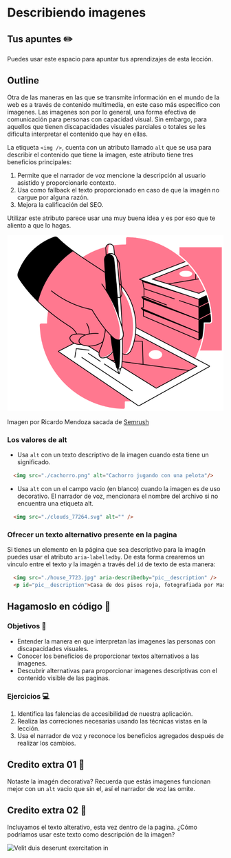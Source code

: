 # Describiendo imagenes


## Tus apuntes ✏️

Puedes usar este espacio para apuntar tus aprendizajes de esta lección.


## Outline

Otra de las maneras en las que se transmite información en el mundo de la web es a través de contenido multimedia, en este caso más especifico con imagenes. Las imagenes son por lo general, una forma efectiva de comunicación para personas con capacidad visual. Sin embargo, para aquellos que tienen discapacidades visuales parciales o totales se les dificulta interpretar el contenido que hay en ellas.

La etiqueta `<img />`, cuenta con un atributo llamado `alt` que se usa para describir el contenido que tiene la imagen, este atributo tiene tres beneficios principales:

1. Permite que el narrador de voz mencione la descripción al usuario asistido y proporcionarle contexto.
2. Usa como fallback el texto proporcionado en caso de que la imagén no cargue por alguna razón.
3. Mejora la calificación del SEO.

Utilizar este atributo parece usar una muy buena idea y es por eso que te aliento a que lo hagas.


![Ilustración de una imagen y su descripción en la parte inferior](./assets/alt.svg)

Imagen por Ricardo Mendoza sacada de [Semrush](https://es.semrush.com/blog/alt-text-es/)


### Los valores de alt

- Usa `alt` con un texto descriptivo de la imagen cuando esta tiene un significado.

```html
  <img src="./cachorro.png" alt="Cachorro jugando con una pelota"/>
```

- Usa `alt` con un el campo vacio (en blanco) cuando la imagen es de uso decorativo. El narrador de voz, mencionara el nombre del archivo si no encuentra una etiqueta alt.

```html
  <img src="./clouds_77264.svg" alt="" />
```

### Ofrecer un texto alternativo presente en la pagina

Si tienes un elemento en la página que sea descriptivo para la imagén puedes usar el atributo `aria-labelledby`. De esta forma crearemos un vinculo entre el texto y la imagén a través del `id` de texto de esta manera:

```html
  <img src="./house_7723.jpg" aria-describedby="pic__description" />
  <p id="pic__description">Casa de dos pisos roja, fotografiada por Maxwell Hobson</p>
```


## Hagamoslo en código 💪

### Objetivos 🎯
- Entender la manera en que interpretan las imagenes las personas con discapacidades visuales.
- Conocer los beneficios de proporcionar textos alternativos a las imagenes.
- Descubrir alternativas para proporcionar imagenes descriptivas con el contenido visible de las paginas.

### Ejercicios 💻

1. Identifica las falencias de accesibilidad de nuestra aplicación.
2. Realiza las correciones necesarias usando las técnicas vistas en la lección.
3. Usa el narrador de voz y reconoce los beneficios agregados después de realizar los cambios.

## Credito extra 01 💎

Notaste la imagén decorativa? Recuerda que estás imagenes funcionan mejor con un `alt` vacio que sin el, así el narrador de voz las omite.

## Credito extra 02 💎

Incluyamos el texto alterativo, esta vez dentro  de la pagina. ¿Cómo podríamos usar este texto como descripción de la imagen?


![Velit duis deserunt exercitation in](https://via.placeholder.com/1200x800/000/FFF)
